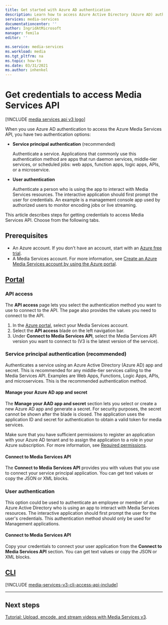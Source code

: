 ```yaml
---
title: Get started with Azure AD authentication  
description: Learn how to access Azure Active Directory (Azure AD) authentication to consume the Azure Media Services API. 
services: media-services
documentationcenter: ''
author: IngridAtMicrosoft
manager: femila
editor: ''

ms.service: media-services
ms.workload: media
ms.tgt_pltfrm: na
ms.topic: how-to
ms.date: 03/31/2021
ms.author: inhenkel
---
```

# Get credentials to access Media Services API

[!INCLUDE [media services api v3 logo](./includes/v3-hr.md)]

When you use Azure AD authentication to access the Azure Media Services API, you have two authentication options:

- **Service principal authentication** (recommended)

    Authenticate a service. Applications that commonly use this authentication method are apps that run daemon services, middle-tier services, or scheduled jobs: web apps, function apps, logic apps, APIs, or a microservice.
- **User authentication**

    Authenticate a person who is using the app to interact with Media Services resources. The interactive application should first prompt the user for credentials. An example is a management console app used by authorized users to monitor encoding jobs or live streaming. 

This article describes steps for getting credentials to access Media Services API. Choose from the following tabs.

## Prerequisites

- An Azure account. If you don't have an account, start with an [Azure free trial](https://azure.microsoft.com/pricing/free-trial/).
- A Media Services account. For more information, see [Create an Azure Media Services account by using the Azure portal](account-create-how-to.md).

## [Portal](#tab/portal/)

### API access

The **API access** page lets you select the authentication method you want to use to connect to the API. The page also provides the values you need to connect to the API.

1. In the [Azure portal](https://portal.azure.com/), select your Media Services account.
2. Select the **API access** blade on the left navigation bar.
3. Under **Connect to Media Services API**, select the Media Services API version you want to connect to (V3 is the latest version of the service).

### Service principal authentication  (recommended)

Authenticates a service using an Azure Active Directory (Azure AD) app and secret. This is recommended for any middle-tier services calling to the Media Services API. Examples are Web Apps, Functions, Logic Apps, APIs, and microservices. This is the recommended authentication method.

#### Manage your Azure AD app and secret

The **Manage your AAD app and secret** section lets you select or create a new Azure AD app and generate a secret. For security purposes, the secret cannot be shown after the blade is closed. The application uses the application ID and secret for authentication to obtain a valid token for media services.

Make sure that you have sufficient permissions to register an application with your Azure AD tenant and to assign the application to a role in your Azure subscription. For more information, see [Required permissions](https://docs.microsoft.com/active-directory/develop/howto-create-service-principal-portal.md#permissions-required-for-registering-an-app).

#### Connect to Media Services API

The **Connect to Media Services API** provides you with values that you use to connect your service principal application. You can get text values or copy the JSON or XML blocks.

### User authentication

This option could be used to authenticate an employee or member of an Azure Active Directory who is using an app to interact with Media Services resources. The interactive application should first prompt the user for the user's credentials. This authentication method should only be used for Management applications.

#### Connect to Media Services API

Copy your credentials to connect your user application from the **Connect to Media Services API** section. You can get text values or copy the JSON or XML blocks.

## [CLI](#tab/cli/)

[!INCLUDE [media-services-v3-cli-access-api-include](../includes/media-services-v3-cli-access-api-include.md)]

---

## Next steps

[Tutorial: Upload, encode, and stream videos with Media Services v3](stream-files-tutorial-with-api.md).
